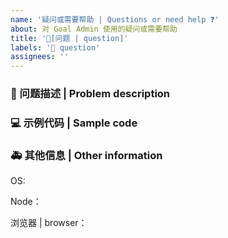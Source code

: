 ```yaml
---
name: '疑问或需要帮助 | Questions or need help ❓'
about: 对 Goal Admin 使用的疑问或需要帮助
title: '🧐[问题 | question]'
labels: '🧐 question'
assignees: ''
---
```


### 🧐 问题描述 | Problem description

<!--
详细地描述问题，让大家都能理解
Describe the problem in detail so that everyone can understand it
-->

### 💻 示例代码 | Sample code

<!--
一个最小可重现的代码，让开发者可以快速的定位问题
A minimal reproducible code that allows developers to quickly locate problems
-->

### 🚑 其他信息 | Other information

<!--
如截图等其他信息可以贴在这里
Other information such as screenshots can be posted here
-->

OS:

Node：

浏览器 | browser：
